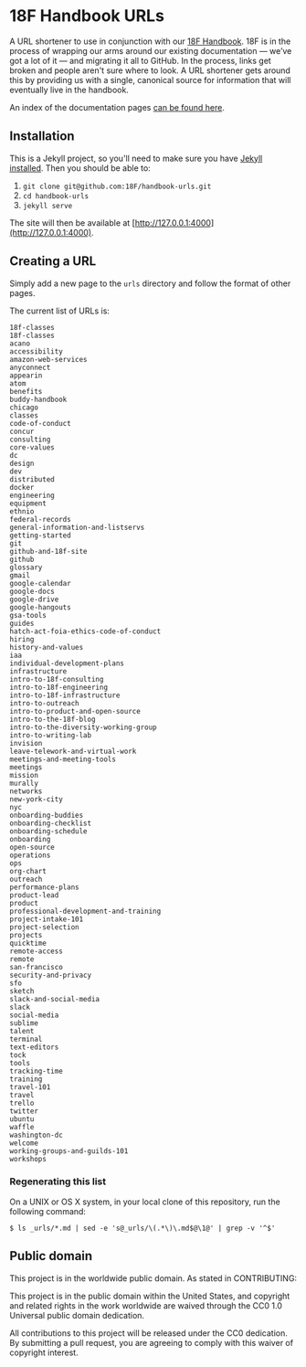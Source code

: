 # 18F Handbook URLs

A URL shortener to use in conjunction with our [18F Handbook](https://github.com/18F/handbook/). 18F is in the process of wrapping our arms around our existing documentation &mdash; we&rsquo;ve got a lot of it &mdash; and migrating it all to GitHub. In the process, links get broken and people aren't sure where to look. A URL shortener gets around this by providing us with a single, canonical source for information that will eventually live in the handbook.

An index of the documentation pages [can be found here](https://github.com/18F/handbook#readme).  

## Installation

This is a Jekyll project, so you'll need to make sure you have [Jekyll installed](http://jekyllrb.com/docs/installation/). Then you should be able to:

1. `git clone git@github.com:18F/handbook-urls.git`
2. `cd handbook-urls`
3. `jekyll serve`

The site will then be available at [http://127.0.0.1:4000](http://127.0.0.1:4000).

## Creating a URL

Simply add a new page to the `urls` directory and follow the format of other pages. 

The current list of URLs is:

```
18f-classes
18f-classes
acano
accessibility
amazon-web-services
anyconnect
appearin
atom
benefits
buddy-handbook
chicago
classes
code-of-conduct
concur
consulting
core-values
dc
design
dev
distributed
docker
engineering
equipment
ethnio
federal-records
general-information-and-listservs
getting-started
git
github-and-18f-site
github
glossary
gmail
google-calendar
google-docs
google-drive
google-hangouts
gsa-tools
guides
hatch-act-foia-ethics-code-of-conduct
hiring
history-and-values
iaa
individual-development-plans
infrastructure
intro-to-18f-consulting
intro-to-18f-engineering
intro-to-18f-infrastructure
intro-to-outreach
intro-to-product-and-open-source
intro-to-the-18f-blog
intro-to-the-diversity-working-group
intro-to-writing-lab
invision
leave-telework-and-virtual-work
meetings-and-meeting-tools
meetings
mission
murally
networks
new-york-city
nyc
onboarding-buddies
onboarding-checklist
onboarding-schedule
onboarding
open-source
operations
ops
org-chart
outreach
performance-plans
product-lead
product
professional-development-and-training
project-intake-101
project-selection
projects
quicktime
remote-access
remote
san-francisco
security-and-privacy
sfo
sketch
slack-and-social-media
slack
social-media
sublime
talent
terminal
text-editors
tock
tools
tracking-time
training
travel-101
travel
trello
twitter
ubuntu
waffle
washington-dc
welcome
working-groups-and-guilds-101
workshops
```

### Regenerating this list

On a UNIX or OS X system, in your local clone of this repository, run the
following command:

```shell
$ ls _urls/*.md | sed -e 's@_urls/\(.*\)\.md$@\1@' | grep -v '^$' 
```

## Public domain

This project is in the worldwide public domain. As stated in CONTRIBUTING:

This project is in the public domain within the United States, and copyright and related rights in the work worldwide are waived through the CC0 1.0 Universal public domain dedication.

All contributions to this project will be released under the CC0 dedication. By submitting a pull request, you are agreeing to comply with this waiver of copyright interest.
